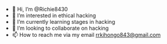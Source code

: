 - 👋 Hi, I’m @Richie8430
- 👀 I’m interested in ethical hacking
- 🌱 I’m currently learning stages in hacking
- 💞️ I’m looking to collaborate on hacking
- 📫 How to reach me via my email rrkihongo843@gmail.com

<!---
Richie8430/Richie8430 is a ✨ special ✨ repository because its `README.md` (this file) appears on your GitHub profile.
You can click the Preview link to take a look at your changes.
--->
